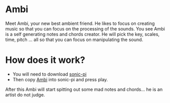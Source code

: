 # Ambi

Meet Ambi, your new best ambient friend. He likes to focus on creating music so that you can focus on the processing of the sounds. You see Ambi is a self generating notes and chords creator. He will pick the key, scales, time, pitch ... all so that you can focus on manipulating the sound.

# How does it work?

- You will need to download [sonic-pi](https://sonic-pi.net/)
- Then copy [Ambi](https://github.com/guillec/ambi/blob/main/ambi.rb) into sonic-pi and press play.

After this Ambi will start spitting out some mad notes and chords... he is an artist do not judge.
